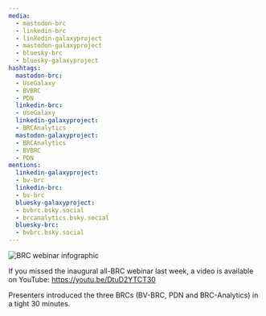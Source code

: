 ```yaml
---
media:
  - mastodon-brc
  - linkedin-brc
  - linkedin-galaxyproject
  - mastodon-galaxyproject
  - bluesky-brc
  - bluesky-galaxyproject
hashtags:
  mastodon-brc:
  - UseGalaxy
  - BVBRC
  - PDN
  linkedin-brc:
  - UseGalaxy
  linkedin-galaxyproject:
  - BRCAnalytics
  mastodon-galaxyproject:
  - BRCAnalytics
  - BVBRC
  - PDN
mentions:
  linkedin-galaxyproject:
  - bv-brc
  linkedin-brc:
  - bv-brc
  bluesky-galaxyproject:
  - bvbrc.bsky.social
  - brcanalytics.bsky.social
  bluesky-brc:
  - bvbrc.bsky.social
---
```

![BRC webinar infographic](https://galaxyproject.org/images/brc_webinar_banner.png)

If you missed the inaugural all-BRC webinar last week, a video is available on YouTube: https://youtu.be/DtuD2YTCT30

Presenters introduced the three BRCs (BV-BRC, PDN and BRC-Analytics) in a tight 30 minutes.

